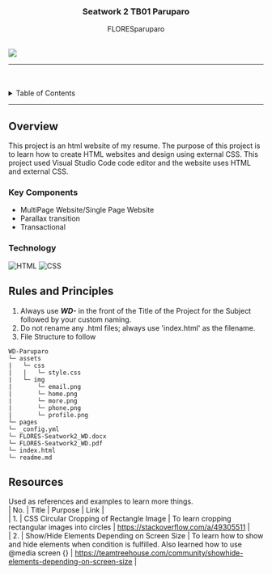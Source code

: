 <a name="readme-top">

<br/>

<br />
<div align="center">
  <a href="https://github.com/FLORESparuparo/">
  </a>
  <h3 align="center">Seatwork 2 TB01 Paruparo</h3>
</div>
<div align="center">
  FLORESparuparo
</div>

<br />

![](https://visit-counter.vercel.app/counter.png?page=FLORESparuparo/WD-Paruparo)

---

<br />
<br />

<!-- TODO: If you want to add more layers for your readme -->
<details>
  <summary>Table of Contents</summary>
  <ol>
    <li>
      <a href="#overview">Overview</a>
      <ol>
        <li>
          <a href="#key-components">Key Components</a>
        </li>
        <li>
          <a href="#technology">Technology</a>
        </li>
      </ol>
    </li>
    <li>
      <a href="#rules-and-principles">Rules and Principles</a>
    </li>
    <li>
      <a href="#resources">Resources</a>
    </li>
  </ol>
</details>

---

## Overview
This project is an html website of my resume. The purpose of this project is to learn how to create HTML websites and design using external CSS. This project used Visual Studio Code code editor and the website uses HTML and external CSS.

### Key Components
- MultiPage Website/Single Page Website
- Parallax transition
- Transactional

### Technology
![HTML](https://img.shields.io/badge/HTML-E34F26?style=for-the-badge&logo=html5&logoColor=white)
![CSS](https://img.shields.io/badge/CSS-1572B6?style=for-the-badge&logo=css3&logoColor=white)

## Rules and Principles
1. Always use ***WD-*** in the front of the Title of the Project for the Subject followed by your custom naming.
2. Do not rename any .html files; always use 'index.html' as the filename.
3. File Structure to follow

```
WD-Paruparo
└─ assets
|   └─ css
|   |   └─ style.css
|   └─ img
|       └─ email.png
|       └─ home.png
|       └─ more.png
|       └─ phone.png
|       └─ profile.png
└─ pages
└─ _config.yml
└─ FLORES-Seatwork2_WD.docx
└─ FLORES-Seatwork2_WD.pdf
└─ index.html
└─ readme.md
```

## Resources
Used as references and examples to learn more things.  
| No. | Title | Purpose | Link |  
| 1. | CSS Circular Cropping of Rectangle Image | To learn cropping rectangular images into circles | https://stackoverflow.com/a/49305511 |  
| 2. | Show/Hide Elements Depending on Screen Size | To learn how to show and hide elements when condition is fulfilled. Also learned how to use @media screen {} | https://teamtreehouse.com/community/showhide-elements-depending-on-screen-size |  
